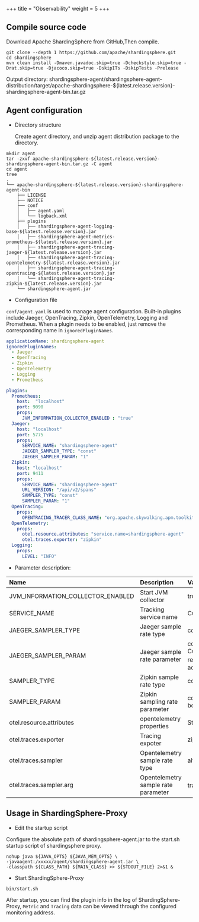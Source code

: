 +++
title = "Observability"
weight = 5
+++

## Compile source code
Download Apache ShardingSphere from GitHub,Then compile.
```shell
git clone --depth 1 https://github.com/apache/shardingsphere.git
cd shardingsphere
mvn clean install -Dmaven.javadoc.skip=true -Dcheckstyle.skip=true -Drat.skip=true -Djacoco.skip=true -DskipITs -DskipTests -Prelease
```
Output directory: shardingsphere-agent/shardingsphere-agent-distribution/target/apache-shardingsphere-${latest.release.version}-shardingsphere-agent-bin.tar.gz

## Agent configuration
* Directory structure

  Create agent directory, and unzip agent distribution package to the directory.
```shell
mkdir agent
tar -zxvf apache-shardingsphere-${latest.release.version}-shardingsphere-agent-bin.tar.gz -C agent
cd agent
tree 
.
└── apache-shardingsphere-${latest.release.version}-shardingsphere-agent-bin
    ├── LICENSE
    ├── NOTICE
    ├── conf
    │   ├── agent.yaml
    │   └── logback.xml
    ├── plugins
    │   ├── shardingsphere-agent-logging-base-${latest.release.version}.jar
    │   ├── shardingsphere-agent-metrics-prometheus-${latest.release.version}.jar
    │   ├── shardingsphere-agent-tracing-jaeger-${latest.release.version}.jar
    │   ├── shardingsphere-agent-tracing-opentelemetry-${latest.release.version}.jar
    │   ├── shardingsphere-agent-tracing-opentracing-${latest.release.version}.jar
    │   └── shardingsphere-agent-tracing-zipkin-${latest.release.version}.jar
    └── shardingsphere-agent.jar
```
* Configuration file

`conf/agent.yaml` is used to manage agent configuration.
Built-in plugins include Jaeger, OpenTracing, Zipkin, OpenTelemetry, Logging and Prometheus.
When a plugin needs to be enabled, just remove the corresponding name in `ignoredPluginNames`.

```yaml
applicationName: shardingsphere-agent
ignoredPluginNames:
  - Jaeger
  - OpenTracing
  - Zipkin
  - OpenTelemetry
  - Logging
  - Prometheus

plugins:
  Prometheus:
    host:  "localhost"
    port: 9090
    props:
      JVM_INFORMATION_COLLECTOR_ENABLED : "true"
  Jaeger:
    host: "localhost"
    port: 5775
    props:
      SERVICE_NAME: "shardingsphere-agent"
      JAEGER_SAMPLER_TYPE: "const"
      JAEGER_SAMPLER_PARAM: "1"
  Zipkin:
    host: "localhost"
    port: 9411
    props:
      SERVICE_NAME: "shardingsphere-agent"
      URL_VERSION: "/api/v2/spans"
      SAMPLER_TYPE: "const"
      SAMPLER_PARAM: "1"
  OpenTracing:
    props:
      OPENTRACING_TRACER_CLASS_NAME: "org.apache.skywalking.apm.toolkit.opentracing.SkywalkingTracer"
  OpenTelemetry:
    props:
      otel.resource.attributes: "service.name=shardingsphere-agent"
      otel.traces.exporter: "zipkin"
  Logging:
    props:
      LEVEL: "INFO"

```
* Parameter description:

| Name       |  Description     |  Value range    |  Default value     |
| :--------- | :-------- |:--------- | :-------- |
| JVM_INFORMATION_COLLECTOR_ENABLED      | Start JVM collector |  true, false  |  true  |
| SERVICE_NAME      | Tracking service name | Custom | shardingsphere-agent |
| JAEGER_SAMPLER_TYPE | Jaeger sample rate type | const, probabilistic, ratelimiting, remote | const |
| JAEGER_SAMPLER_PARAM  | Jaeger sample rate parameter |const:0, 1, probabilistic:0.0 - 1.0, ratelimiting: > 0, Customize the number of acquisitions per second, remote：need to customize the remote service addres,JAEGER_SAMPLER_MANAGER_HOST_PORT | 1 (const type) |
| SAMPLER_TYPE  | Zipkin sample rate type | const, counting, ratelimiting, boundary | const |
| SAMPLER_PARAM | Zipkin sampling rate parameter |const:0, 1, counting:0.01 - 1.0, ratelimiting: > 0, boundary:0.0001 - 1.0 | 1 (const type) |
| otel.resource.attributes | opentelemetry properties | String key value pair (, split) | service.name=shardingsphere-agent |
| otel.traces.exporter | Tracing expoter | zipkin, jaeger | zipkin |
| otel.traces.sampler | Opentelemetry sample rate type | always_on, always_off, traceidratio | always_on |
| otel.traces.sampler.arg | Opentelemetry sample rate parameter | traceidratio：0.0 - 1.0 | 1.0 |

## Usage in ShardingSphere-Proxy

* Edit the startup script

Configure the absolute path of shardingsphere-agent.jar to the start.sh startup script of shardingsphere proxy. 
```shell
nohup java ${JAVA_OPTS} ${JAVA_MEM_OPTS} \
-javaagent:/xxxxx/agent/shardingsphere-agent.jar \
-classpath ${CLASS_PATH} ${MAIN_CLASS} >> ${STDOUT_FILE} 2>&1 &
```

* Start ShardingSphere-Proxy
```shell
bin/start.sh
```
After startup, you can find the plugin info in the log of ShardingSphere-Proxy, `Metric` and `Tracing` data can be viewed through the configured monitoring address.
